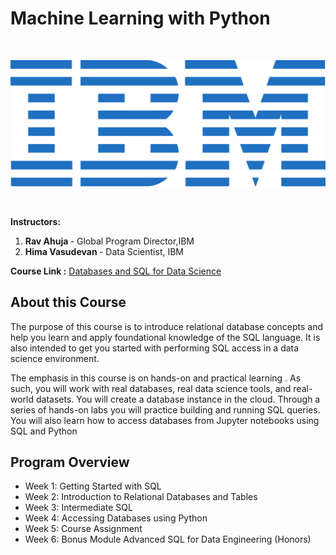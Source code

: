 # Machine Learning with Python
<br>
<p align="center">
 <img src="https://github.com/AchalMate/IBM-Data-Science-Professional-Certificate/blob/main/ibm.svg" title="IBM logo" alt = "IBM logo" />
</p>
<br>

<b>Instructors:</b><b><br>
1. Rav Ahuja </b> - Global Program Director,IBM<b>
2. Hima Vasudevan </b>- Data Scientist, IBM


<b> Course Link :</b> <a href = "https://www.coursera.org/learn/sql-data-science?specialization=ibm-data-science">Databases and SQL for Data Science</a>
## About this Course
The purpose of this course is to introduce relational database concepts and help you learn and apply foundational knowledge of the SQL language. It is also intended to get you started with performing SQL access in a data science environment.  

The emphasis in this course is on hands-on and practical learning . As such, you will work with real databases, real data science tools, and real-world datasets. You will create a database instance in the cloud. Through a series of hands-on labs you will practice building and running SQL queries. You will also learn how to access databases from Jupyter notebooks using SQL and Python

## Program Overview
- Week 1: Getting Started with SQL
- Week 2: Introduction to Relational Databases and Tables
- Week 3: Intermediate SQL
- Week 4: Accessing Databases using Python
- Week 5: Course Assignment
- Week 6: Bonus Module Advanced SQL for Data Engineering (Honors)
  




